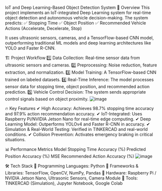IoT and Deep Learning-Based Object Detection System
🚀 Overview
This project implements an IoT-integrated Deep Learning system for real-time object detection and autonomous vehicle decision-making. The system predicts:
✅ Stopping Time
✅ Object Position
✅ Recommended Vehicle Actions (Accelerate, Decelerate, Stop)

It uses ultrasonic sensors, cameras, and a TensorFlow-based CNN model, outperforming traditional ML models and deep learning architectures like YOLO and Faster R-CNN.

🏗 Project Workflow
1️⃣ Data Collection: Real-time sensor data from ultrasonic sensors and cameras.
2️⃣ Preprocessing: Noise reduction, feature extraction, and normalization.
3️⃣ Model Training: A TensorFlow-based CNN trained on labeled datasets.
4️⃣ Real-Time Inference: The model processes sensor data for stopping time, object position, and recommended action prediction.
5️⃣ Vehicle Control Decision: The system sends appropriate control signals based on object proximity.
![image](https://github.com/user-attachments/assets/2b7bdb5b-43ac-4c7b-bfeb-32e2039df60c)

🔥 Key Features
✔ High Accuracy: Achieves 98.7% stopping time accuracy and 97.9% action recommendation accuracy.
✔ IoT-Integrated: Uses Raspberry Pi/NVIDIA Jetson Nano for real-time edge computing.
✔ Deep Learning Model: Outperforms YOLOv4 and Faster R-CNN in accuracy.
✔ Simulation & Real-World Testing: Verified in TINKERCAD and real-world conditions.
✔ Collision Prevention: Activates emergency braking in critical situations.

📊 Performance Metrics
Model	Stopping Time Accuracy (%)	Predicted Position Accuracy (%)	MSE	Recommended Action Accuracy (%)
![image](https://github.com/user-attachments/assets/76327db9-8916-4eda-87a6-0bc412a51668)

🛠 Tech Stack
🔹 Programming Languages: Python
🔹 Frameworks & Libraries: TensorFlow, OpenCV, NumPy, Pandas
🔹 Hardware: Raspberry Pi / NVIDIA Jetson Nano, Ultrasonic Sensors, Camera Module
🔹 Tools: TINKERCAD (Simulation), Jupyter Notebook, Google Colab
